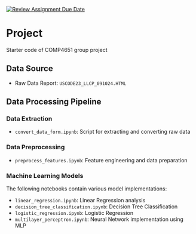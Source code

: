 [![Review Assignment Due Date](https://classroom.github.com/assets/deadline-readme-button-22041afd0340ce965d47ae6ef1cefeee28c7c493a6346c4f15d667ab976d596c.svg)](https://classroom.github.com/a/jzfQvm5J)
# Project
Starter code of COMP4651 group project

## Data Source
- Raw Data Report: `USCODE23_LLCP_091024.HTML`

## Data Processing Pipeline

### Data Extraction
- `convert_data_form.ipynb`: Script for extracting and converting raw data

### Data Preprocessing 
- `preprocess_features.ipynb`: Feature engineering and data preparation

### Machine Learning Models
The following notebooks contain various model implementations:
- `linear_regression.ipynb`: Linear Regression analysis
- `decision_tree_classification.ipynb`: Decision Tree Classification
- `logistic_regression.ipynb`: Logistic Regression
- `multilayer_perceptron.ipynb`: Neural Network implementation using MLP
